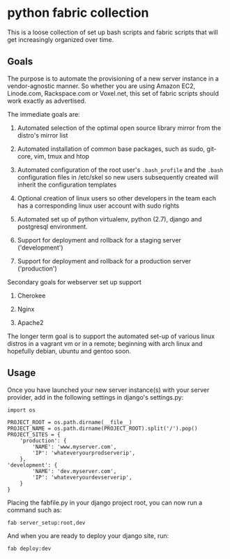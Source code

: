 python fabric collection
==========================

This is a loose collection of set up bash scripts and fabric scripts that will get increasingly organized over time.

## Goals

The purpose is to automate the provisioning of a new server instance in a vendor-agnostic manner. So whether you are using Amazon EC2, Linode.com, Rackspace.com or Voxel.net, this set of fabric scripts should work exactly as advertised.

The immediate goals are: 

1.  Automated selection of the optimal open source library mirror from the distro's mirror list	

2.  Automated installation of common base packages, such as sudo, git-core, vim, tmux and htop

3.  Automated configuration of the root user's `.bash_profile` and the `.bash` configuration files in /etc/skel so new users subsequently created will inherit the configuration templates

4.  Optional creation of linux users so other developers in the team each has a corresponding linux user account with sudo rights

5.  Automated set up of python virtualenv, python (2.7), django and postgresql environment. 

6.  Support for deployment and rollback for a staging server ('development')

7.  Support for deployment and rollback for a production server ('production')

Secondary goals for webserver set up support

1.  Cherokee

2.  Nginx

3.  Apache2

The longer term goal is to support the automated set-up of various linux distros in a vagrant vm or in a remote; beginning with arch linux and hopefully debian, ubuntu and gentoo soon.

## Usage

Once you have launched your new server instance(s) with your server provider, add in the following settings in django's settings.py:

	import os

	PROJECT_ROOT = os.path.dirname(__file__)
	PROJECT_NAME = os.path.dirname(PROJECT_ROOT).split('/').pop()
	PROJECT_SITES = {
    	'production': {
        	'NAME': 'www.myserver.com',
        	'IP': 'whateveryourprodserverip',
    	},
    'development': {
        	'NAME': 'dev.myserver.com',
        	'IP': 'whateveryourdevserverip',
    	}
	}

Placing the fabfile.py in your django project root, you can now run a command such as:

	fab server_setup:root,dev

And when you are ready to deploy your django site, run:

    fab deploy:dev
